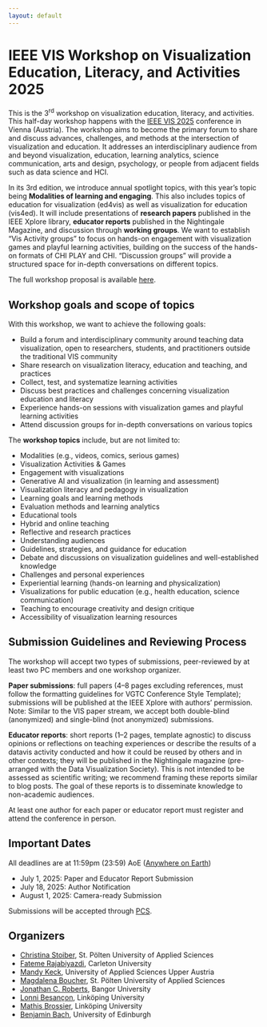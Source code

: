 ```yaml
---
layout: default
---
```


# IEEE VIS Workshop on Visualization Education, Literacy, and Activities 2025

This is the 3<sup>rd</sup> workshop on visualization education, literacy, and activities. This half-day workshop happens with the [IEEE VIS 2025](https://ieeevis.org/year/2025/welcome) conference in Vienna (Austria).
The workshop aims to become the primary forum to share and discuss advances, challenges, and methods at the intersection of visualization and education. It addresses an interdisciplinary audience from and beyond visualization, education, learning analytics, science communication, arts and design, psychology, or people from adjacent fields such as data science and HCI.

In its 3rd edition, we introduce annual spotlight topics, with this year’s topic being **Modalities of learning and engaging**. This also includes topics of education for visualization (ed4vis) as well as visualization for education (vis4ed). It will include presentations of **research papers** published in the IEEE Xplore library, **educator reports** published in the Nightingale Magazine, and discussion through **working groups**. We want to establish “Vis Activity groups” to focus on hands-on engagement with visualization games and playful learning activities, building on the success of the hands-on formats of CHI PLAY and CHI. “Discussion groups” will provide a structured space for in-depth conversations on different topics.

The full workshop proposal is available [here](IEEE-EduVis-Workshop-2025.pdf).

## Workshop goals and scope of topics

With this workshop, we want to achieve the following goals:

* Build a forum and interdisciplinary community around teaching data visualization, open to researchers, students, and practitioners outside the traditional VIS community
* Share research on visualization literacy, education and teaching, and practices
* Collect, test, and systematize learning activities
* Discuss best practices and challenges concerning visualization education and literacy
* Experience hands-on sessions with visualization games and playful learning activities
* Attend discussion groups for in-depth conversations on various topics


The **workshop topics** include, but are not limited to:

* Modalities (e.g., videos, comics, serious games)
* Visualization Activities & Games
* Engagement with visualizations
* Generative AI and visualization (in learning and assessment)
* Visualization literacy and pedagogy in visualization
* Learning goals and learning methods
* Evaluation methods and learning analytics
* Educational tools
* Hybrid and online teaching
* Reflective and research practices
* Understanding audiences
* Guidelines, strategies, and guidance for education
* Debate and discussions on visualization guidelines and well-established knowledge
* Challenges and personal experiences
* Experiential learning (hands-on learning and physicalization)
* Visualizations for public education (e.g., health education, science communication)
* Teaching to encourage creativity and design critique
* Accessibility of visualization learning resources

## Submission Guidelines and Reviewing Process

The workshop will accept two types of submissions, peer-reviewed by at least two PC members and one workshop organizer.

**Paper submissions**: full papers (4–8 pages excluding references, must follow the formatting guidelines for VGTC Conference Style Template); submissions will be published at the IEEE Xplore with authors’ permission. Note: Similar to the VIS paper stream, we accept both double-blind (anonymized) and single-blind (not anonymized) submissions.

**Educator reports**: short reports (1–2 pages, template agnostic) to discuss opinions or reflections on teaching experiences or describe the results of a datavis activity conducted and how it could be reused by others and in other contexts; they will be published in the Nightingale magazine (pre-arranged with the Data Visualization Society). This is not intended to be assessed as scientific writing; we recommend framing these reports similar to blog posts. The goal of these reports is to disseminate knowledge to non-academic audiences.

At least one author for each paper or educator report must register and attend the conference in person.

## Important Dates

All deadlines are at 11:59pm (23:59) AoE ([Anywhere on Earth](https://en.wikipedia.org/wiki/Anywhere_on_Earth))

* July 1, 2025: Paper and Educator Report Submission
* July 18, 2025: Author Notification
* August 1, 2025: Camera-ready Submission

Submissions will be accepted through [PCS](https://new.precisionconference.com/).

## Organizers

* [Christina Stoiber](https://icmt.fhstp.ac.at/en/team/christina-stoiber), St. Pölten University of Applied Sciences
* [Fateme Rajabiyazdi](https://fatemerajabiyazdi.github.io/), Carleton University
* [Mandy Keck](https://pure.fh-ooe.at/en/persons/mandy-keck), University of Applied Sciences Upper Austria
* [Magdalena Boucher](https://www.fhstp.ac.at/en/about-us/staff-a-z/boucher-magdalena), St. Pölten University of Applied Sciences
* [Jonathan C. Roberts](https://www.bangor.ac.uk/computer-science-and-electronic-engineering/staff/jonathan-roberts/en), Bangor University
* [Lonni Besançon](https://lonnibesancon.me/), Linköping University
* [Mathis Brossier](https://liu.se/en/employee/matbr31), Linköping University
* [Benjamin Bach](http://benjbach.net), University of Edinburgh
